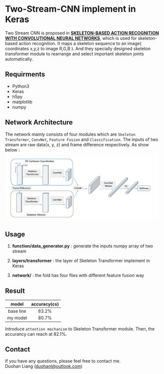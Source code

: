 # Two-Stream-CNN implement in Keras
Two Stream CNN is proposed in [__SKELETON-BASED ACTION RECOGNITION WITH CONVOLUTIONAL NEURAL NETWORKS__](https://arxiv.org/abs/1704.07595), which is used for skeleton-based action recognition. It maps a skeleton sequence to an image( coordinates x,y,z to image R,G,B ). And they specially designed skeleton transformer module to rearrange and select important skeleton joints automatically.
## Requirments
* Python3
* Keras
* h5py
* matplotlib
* numpy
## Network Architecture
The network mainly consists of four modules which are `Skeleton Transformer`, `ConvNet`, `Feature Fusion` and `Classification`. The inputs of two stream are raw data(x, y, z) and frame difference respectively. As show below :
![Two Stream CNN](/layers/network.png)
## Usage
1. __function/data_generator.py__ : generate the inputs numpy array of two stream  

2. __layers/transformer__ : the layer of Skeleton Transformer implement in Keras  

3. __network/__ : the fold has four flies with different feature fusion way
## Result
|  model  |  accuracy(cs)  |
| :---------: | :---------: |
|  base line  | 83.2% |
|  my model   | 80.7% |  

Introduce `attention mechanism` to Skeleton Transformer module. Then, the accurancy can reach at 82.1%.
## Contact
If you have any questions, please feel free to contact me.  
Duohan Liang (duohanl@outlook.com)
